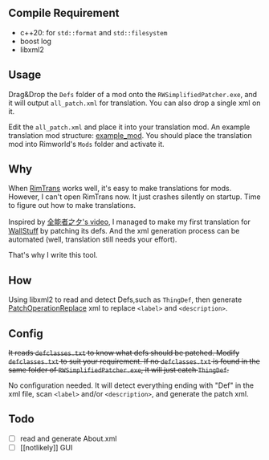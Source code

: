 ## Compile Requirement

- c++20: for `std::format` and `std::filesystem`
- boost log
- libxml2

## Usage

Drag&Drop the `Defs` folder of a mod onto the `RWSimplifiedPatcher.exe`, and it will
output `all_patch.xml` for translation. You can also drop a single xml on it.

Edit the `all_patch.xml` and place it into your translation mod. An example translation mod
structure: [example_mod](https://github.com/sieveLau/RWSimplifiedPatcher/tree/master/example_mod).
You should place the translation mod into Rimworld's `Mods` folder and activate it.

## Why

When [RimTrans](https://github.com/RimWorld-zh/RimTrans) works well, it's easy to make translations
for mods. However, I can't open RimTrans now. It just crashes silently on startup. Time to figure
out how to make translations.

Inspired by [全能者之夕's video](https://www.bilibili.com/video/BV1Hg411u7X1), I managed to make my
first translation for [WallStuff](https://steamcommunity.com/sharedfiles/filedetails/?id=1994340640)
by patching its defs. And the xml generation process can be automated (well, translation still needs
your effort).

That's why I write this tool.

## How

Using libxml2 to read and detect Defs,such as `ThingDef`, then
generate [PatchOperationReplace](https://rimworldwiki.com/wiki/Modding_Tutorials/PatchOperations)
xml to replace `<label>` and `<description>`.

## Config

~~It reads `defclasses.txt` to know what defs should be patched. Modify `defclasses.txt` to suit
your requirement. If no `defclasses.txt` is found in the same folder of `RWSimplifiedPatcher.exe`,
it will just catch `ThingDef`.~~

No configuration needed. It will detect everything ending with "Def" in the xml file, scan `<label>`
and/or `<description>`, and generate the patch xml.

## Todo

- [ ] read and generate About.xml
- [ ] [[notlikely]] GUI
